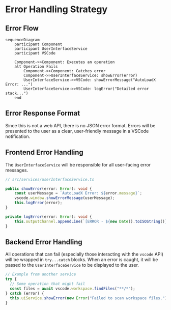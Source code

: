 # Error Handling Strategy

## Error Flow

```mermaid
sequenceDiagram
    participant Component
    participant UserInterfaceService
    participant VSCode

    Component->>Component: Executes an operation
    alt Operation Fails
        Component->>Component: Catches error
        Component->>UserInterfaceService: showError(error)
        UserInterfaceService->>VSCode: showErrorMessage("AutoLoadX Error: ...")
        UserInterfaceService->>VSCode: logError("Detailed error stack...")
    end
```

## Error Response Format

Since this is not a web API, there is no JSON error format. Errors will be presented to the user as a clear,
user-friendly message in a VSCode notification.

## Frontend Error Handling

The `UserInterfaceService` will be responsible for all user-facing error messages.

```typescript
// src/services/userInterfaceService.ts

public showError(error: Error): void {
    const userMessage = `AutoLoadX Error: ${error.message}`;
    vscode.window.showErrorMessage(userMessage);
    this.logError(error);
}

private logError(error: Error): void {
    this.outputChannel.appendLine(`[ERROR - ${new Date().toISOString()}] ${error.stack}`);
}
```

## Backend Error Handling

All operations that can fail (especially those interacting with the `vscode` API) will be wrapped in `try...catch`
blocks. When an error is caught, it will be passed to the `UserInterfaceService` to be displayed to the user.

```typescript
// Example from another service
try {
  // Some operation that might fail
  const files = await vscode.workspace.findFiles("**/*");
} catch (error) {
  this.uiService.showError(new Error("Failed to scan workspace files."));
}
```
